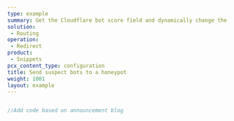 ```yaml
---
type: example
summary: Get the Cloudflare bot score field and dynamically change the URL that is send back as response.
solution:
 - Routing
operation:
 - Redirect
product:
 - Snippets
pcx_content_type: configuration
title: Send suspect bots to a honeypot
weight: 1001
layout: example
---
```


```js

//Add code based on announcement blog
```